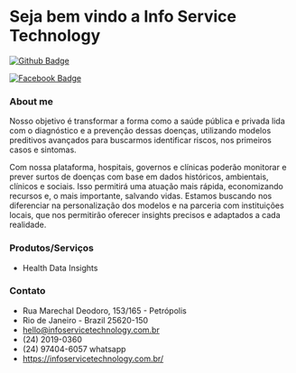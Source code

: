 # Seja bem vindo a Info Service Technology 
[![Github Badge](https://img.shields.io/badge/-Github-000?style=flat-square&logo=Github&logoColor=white&link=https://github.com/mauroslucios)](https://github.com/mauroslucios)
<!--[![Instagram Badge](https://img.shields.io/badge/Instagram-E4405F?style=flat-square&labelColor=CC0000&logo=instagram&logoColor=white)](https://www.instagram.com/luciospsilva/)-->
[![Facebook Badge](https://img.shields.io/badge/facebook-%231877F2.svg?&style=flat-square&labelColor=01579B&logo=facebook&logoColor=white)](https://www.facebook.com/profile.php?id=61553859786097)
### About me
<p>Nosso objetivo é transformar a forma como a saúde pública e privada lida com o diagnóstico e a prevenção dessas doenças, utilizando modelos preditivos avançados para buscarmos identificar riscos, nos primeiros casos e sintomas.</p>
<p>Com nossa plataforma, hospitais, governos e clínicas poderão monitorar e prever surtos de doenças com base em dados históricos, ambientais, clínicos e sociais. Isso permitirá uma atuação mais rápida, economizando recursos e, o mais importante, salvando vidas. Estamos buscando nos diferenciar na personalização dos modelos e na parceria com instituições locais, que nos permitirão oferecer insights precisos e adaptados a cada realidade.</p>


### Produtos/Serviços
- Health Data Insights

### Contato
- Rua Marechal Deodoro, 153/165 - Petrópolis
- Rio de Janeiro - Brazil 25620-150
- hello@infoservicetechnology.com.br
- (24) 2019-0360
- (24) 97404-6057 whatsapp
- https://infoservicetechnology.com.br/
  
  
  

